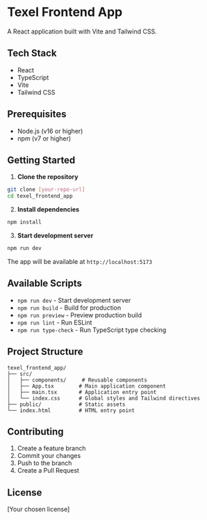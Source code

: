 # Texel Frontend App

A React application built with Vite and Tailwind CSS.

## Tech Stack

- React
- TypeScript
- Vite
- Tailwind CSS

## Prerequisites

- Node.js (v16 or higher)
- npm (v7 or higher)

## Getting Started

1. **Clone the repository**
```bash
git clone [your-repo-url]
cd texel_frontend_app
```

2. **Install dependencies**
```bash
npm install
```

3. **Start development server**
```bash
npm run dev
```

The app will be available at `http://localhost:5173`

## Available Scripts

- `npm run dev` - Start development server
- `npm run build` - Build for production
- `npm run preview` - Preview production build
- `npm run lint` - Run ESLint
- `npm run type-check` - Run TypeScript type checking

## Project Structure

```
texel_frontend_app/
├── src/
│   ├── components/     # Reusable components
│   ├── App.tsx        # Main application component
│   ├── main.tsx       # Application entry point
│   └── index.css      # Global styles and Tailwind directives
├── public/            # Static assets
└── index.html         # HTML entry point
```

## Contributing

1. Create a feature branch
2. Commit your changes
3. Push to the branch
4. Create a Pull Request

## License

[Your chosen license]
